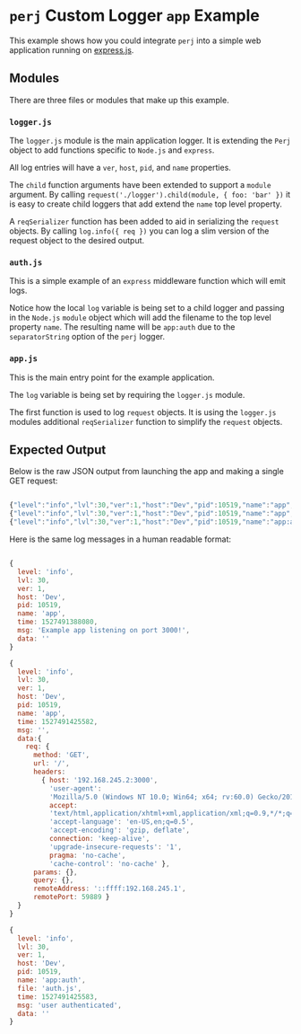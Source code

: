 # `perj` Custom Logger `app` Example

This example shows how you could integrate `perj` into a simple web application running on [express.js](https://expressjs.com/).

## Modules

There are three files or modules that make up this example.

### `logger.js`

The `logger.js` module is the main application logger.
It is extending the `Perj` object to add functions specific to `Node.js` and `express`.

All log entries will have a `ver`, `host`, `pid`, and `name` properties.

The `child` function arguments have been extended to support a `module` argument. By calling `request('./logger').child(module, { foo: 'bar' })` it is easy to create child loggers that add extend the `name` top level property.

A `reqSerializer` function has been added to aid in serializing the `request` objects. By calling `log.info({ req })` you can log a slim version of the request object to the desired output.

### `auth.js`

This is a simple example of an `express` middleware function which will emit logs.

Notice how the local `log` variable is being set to a child logger and passing in the `Node.js` `module` object which will add the filename to the top level property `name`. The resulting name will be `app:auth` due to the `separatorString` option of the `perj` logger.

### `app.js`

This is the main entry point for the example application.

The `log` variable is being set by requiring the `logger.js` module.

The first function is used to log `request` objects. It is using the `logger.js` modules additional `reqSerializer` function to simplify the `request` objects.

## Expected Output

Below is the raw JSON output from launching the app and making a single GET request:

```js

{"level":"info","lvl":30,"ver":1,"host":"Dev","pid":10519,"name":"app","time":1527491388080,"msg":"Example app listening on port 3000!","data":""}
{"level":"info","lvl":30,"ver":1,"host":"Dev","pid":10519,"name":"app","time":1527491425582,"msg":"","data":{"req":{"method":"GET","url":"/","headers":{"host":"192.168.245.2:3000","user-agent":"Mozilla/5.0 (Windows NT 10.0; Win64; x64; rv:60.0) Gecko/20100101 Firefox/60.0","accept":"text/html,application/xhtml+xml,application/xml;q=0.9,*/*;q=0.8","accept-language":"en-US,en;q=0.5","accept-encoding":"gzip, deflate","connection":"keep-alive","upgrade-insecure-requests":"1","pragma":"no-cache","cache-control":"no-cache"}},"params":{},"query":{},"remoteAddress":"::ffff:192.168.245.1","remotePort":59889}}
{"level":"info","lvl":30,"ver":1,"host":"Dev","pid":10519,"name":"app:auth","file":"auth.js","time":1527491425583,"msg":"user authenticated","data":""}

```

Here is the same log messages in a human readable format:

```js

{
  level: 'info',
  lvl: 30,
  ver: 1,
  host: 'Dev',
  pid: 10519,
  name: 'app',
  time: 1527491388080,
  msg: 'Example app listening on port 3000!',
  data: ''
}

{
  level: 'info',
  lvl: 30,
  ver: 1,
  host: 'Dev',
  pid: 10519,
  name: 'app',
  time: 1527491425582,
  msg: '',
  data:{
    req: {
      method: 'GET',
      url: '/',
      headers:
        { host: '192.168.245.2:3000',
          'user-agent':
          'Mozilla/5.0 (Windows NT 10.0; Win64; x64; rv:60.0) Gecko/20100101 Firefox/60.0',
          accept:
          'text/html,application/xhtml+xml,application/xml;q=0.9,*/*;q=0.8',
          'accept-language': 'en-US,en;q=0.5',
          'accept-encoding': 'gzip, deflate',
          connection: 'keep-alive',
          'upgrade-insecure-requests': '1',
          pragma: 'no-cache',
          'cache-control': 'no-cache' },
      params: {},
      query: {},
      remoteAddress: '::ffff:192.168.245.1',
      remotePort: 59889 }
  }
}

{
  level: 'info',
  lvl: 30,
  ver: 1,
  host: 'Dev',
  pid: 10519,
  name: 'app:auth',
  file: 'auth.js',
  time: 1527491425583,
  msg: 'user authenticated',
  data: ''
}

```
